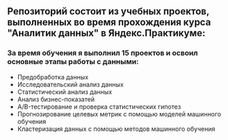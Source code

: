 ## Репозиторий состоит из учебных проектов, выполненных во время прохождения курса "Аналитик данных" в Яндекс.Практикуме:

### За время обучения я выполнил 15 проектов и освоил основные этапы работы с данными:
* Предобработка данных
* Исследовательский анализ данных
* Статистический анализ данных
* Анализ бизнес-показатей
* A/B-тестирование и проверка статистических гипотез
* Прогнозирование целевых метрик с помощью моделей машинного обучения
* Кластеризация данных с помощью методов машинного обучения

